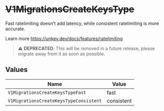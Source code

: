 # ~~V1MigrationsCreateKeysType~~

Fast ratelimiting doesn't add latency, while consistent ratelimiting is more accurate.

Learn more
<https://unkey.dev/docs/features/ratelimiting>

> :warning: **DEPRECATED**: This will be removed in a future release, please migrate away from it as soon as possible.


## Values

| Name                                   | Value                                  |
| -------------------------------------- | -------------------------------------- |
| `V1MigrationsCreateKeysTypeFast`       | fast                                   |
| `V1MigrationsCreateKeysTypeConsistent` | consistent                             |